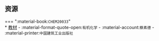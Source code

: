 ## 资源  
=== ":material-book:`CHEM20033`"  
    * [教材](http://api.xtaoa.com/api/lanzou.php?url=https://cqu-openlib.lanzout.com/iyaV32951ggf&type=down) - :material-format-quote-open:`有机化学` - :material-account:`蔡素德` - :material-printer:`中国建筑工业出版社`  